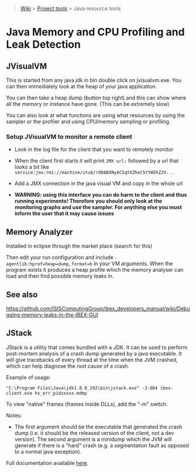 > [Wiki](Home) > [Project tools](Project-tools) > Java resource tools

# Java Memory and CPU Profiling and Leak Detection

## JVisualVM

This is started from any java jdk in bin double click on jvisualvm.exe. You can then immediately look at the heap of your java application.

You can then take a heap dump (button top right) and this can show where all the memory or instance have gone. (This can be extremely slow)

You can also look at what functions are using what resources by using the sampler or the profiler and using CPU/memory sampling or profiling.

### Setup JVisualVM to monitor a remote client

- Look in the log file for the client that you want to remotely monitor

- When the client first starts it will print `JMX url:` followed by a url that looks a bit like `service:jmx:rmi://machine/stub/rO0ABXNyAC5qYXZheC5tYW5hZ2V...`

- Add a JMX connection in the java visual VM and copy in the whole url

- **WARNING: using this interface you can do harm to the client and thus running experiments! Therefore you should only look at the monitoring graphs and use the sampler. For anything else you must inform the user that it may cause issues** 

## Memory Analyzer

Installed in eclipse through the market place (search for this)

Then edit your run configuration and include `-agentlib:hprof=heap=dump,format=b` in your VM arguments. When the program exists it produces a heap profile which the memory analyser can load and then find possible memory leaks in.

## See also

https://github.com/ISISComputingGroup/ibex_developers_manual/wiki/Debugging-memory-leaks-in-the-IBEX-GUI

## JStack

JStack is a utility that comes bundled with a JDK. It can be used to perform post-mortem analysis of a crash dump generated by a java executable. It will give tracebacks of every thread at the time when the JVM crashed, which can help diagnose the root cause of a crash.

Example of usage:

```
"C:\Program Files\Java\jdk1.8.0_192\bin\jstack.exe" -J-d64 ibex-client.exe hs_err_pidxxxxx.mdmp
```

To view "native" frames (frames inside DLLs), add the "-m" switch.

Notes:
- The first argument should be the executable that generated the crash dump (i.e. it should be the released version of the client, not a dev version). The second argument is a minidump which the JVM will generate if there is a "hard" crash (e.g. a segmentation fault as opposed to a normal java exception).

Full documentation available [here](https://docs.oracle.com/javase/7/docs/technotes/tools/share/jstack.html).
